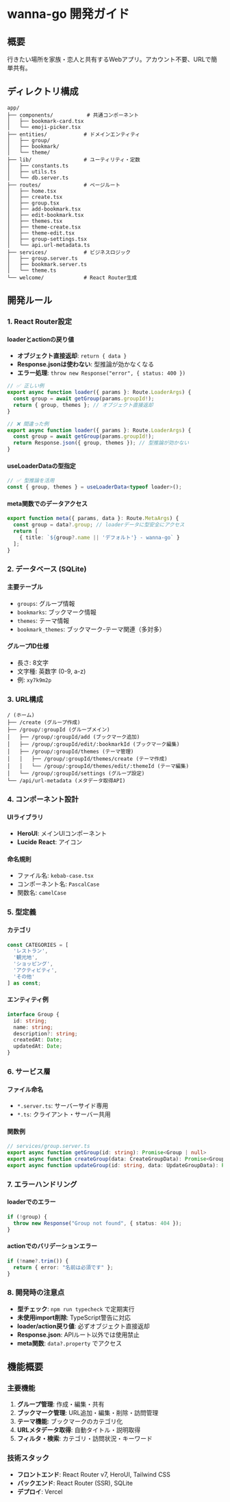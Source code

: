 # wanna-go 開発ガイド

## 概要
行きたい場所を家族・恋人と共有するWebアプリ。アカウント不要、URLで簡単共有。

## ディレクトリ構成

```
app/
├── components/           # 共通コンポーネント
│   ├── bookmark-card.tsx
│   └── emoji-picker.tsx
├── entities/            # ドメインエンティティ
│   ├── group/
│   ├── bookmark/
│   └── theme/
├── lib/                 # ユーティリティ・定数
│   ├── constants.ts
│   ├── utils.ts
│   └── db.server.ts
├── routes/              # ページルート
│   ├── home.tsx
│   ├── create.tsx
│   ├── group.tsx
│   ├── add-bookmark.tsx
│   ├── edit-bookmark.tsx
│   ├── themes.tsx
│   ├── theme-create.tsx
│   ├── theme-edit.tsx
│   ├── group-settings.tsx
│   └── api.url-metadata.ts
├── services/            # ビジネスロジック
│   ├── group.server.ts
│   ├── bookmark.server.ts
│   └── theme.ts
└── welcome/             # React Router生成
```

## 開発ルール

### 1. React Router設定

#### loaderとactionの戻り値
- **オブジェクト直接返却**: `return { data }`
- **Response.jsonは使わない**: 型推論が効かなくなる
- **エラー処理**: `throw new Response("error", { status: 400 })`

```typescript
// ✅ 正しい例
export async function loader({ params }: Route.LoaderArgs) {
  const group = await getGroup(params.groupId!);
  return { group, themes }; // オブジェクト直接返却
}

// ❌ 間違った例
export async function loader({ params }: Route.LoaderArgs) {
  const group = await getGroup(params.groupId!);
  return Response.json({ group, themes }); // 型推論が効かない
}
```

#### useLoaderDataの型指定
```typescript
// ✅ 型推論を活用
const { group, themes } = useLoaderData<typeof loader>();
```

#### meta関数でのデータアクセス
```typescript
export function meta({ params, data }: Route.MetaArgs) {
  const group = data?.group; // loaderデータに型安全にアクセス
  return [
    { title: `${group?.name || 'デフォルト'} - wanna-go` }
  ];
}
```

### 2. データベース (SQLite)

#### 主要テーブル
- `groups`: グループ情報
- `bookmarks`: ブックマーク情報
- `themes`: テーマ情報
- `bookmark_themes`: ブックマーク-テーマ関連（多対多）

#### グループID仕様
- 長さ: 8文字
- 文字種: 英数字 (0-9, a-z)
- 例: `xy7k9m2p`

### 3. URL構成

```
/ (ホーム)
├── /create (グループ作成)
├── /group/:groupId (グループメイン)
│   ├── /group/:groupId/add (ブックマーク追加)
│   ├── /group/:groupId/edit/:bookmarkId (ブックマーク編集)
│   ├── /group/:groupId/themes (テーマ管理)
│   │   ├── /group/:groupId/themes/create (テーマ作成)
│   │   └── /group/:groupId/themes/edit/:themeId (テーマ編集)
│   └── /group/:groupId/settings (グループ設定)
└── /api/url-metadata (メタデータ取得API)
```

### 4. コンポーネント設計

#### UIライブラリ
- **HeroUI**: メインUIコンポーネント
- **Lucide React**: アイコン

#### 命名規則
- ファイル名: `kebab-case.tsx`
- コンポーネント名: `PascalCase`
- 関数名: `camelCase`

### 5. 型定義

#### カテゴリ
```typescript
const CATEGORIES = [
  'レストラン',
  '観光地', 
  'ショッピング',
  'アクティビティ',
  'その他'
] as const;
```

#### エンティティ例
```typescript
interface Group {
  id: string;
  name: string;
  description?: string;
  createdAt: Date;
  updatedAt: Date;
}
```

### 6. サービス層

#### ファイル命名
- `*.server.ts`: サーバーサイド専用
- `*.ts`: クライアント・サーバー共用

#### 関数例
```typescript
// services/group.server.ts
export async function getGroup(id: string): Promise<Group | null>
export async function createGroup(data: CreateGroupData): Promise<Group>
export async function updateGroup(id: string, data: UpdateGroupData): Promise<void>
```

### 7. エラーハンドリング

#### loaderでのエラー
```typescript
if (!group) {
  throw new Response("Group not found", { status: 404 });
}
```

#### actionでのバリデーションエラー
```typescript
if (!name?.trim()) {
  return { error: "名前は必須です" };
}
```

### 8. 開発時の注意点

- **型チェック**: `npm run typecheck` で定期実行
- **未使用import削除**: TypeScript警告に対応
- **loader/action戻り値**: 必ずオブジェクト直接返却
- **Response.json**: APIルート以外では使用禁止
- **meta関数**: `data?.property` でアクセス

## 機能概要

### 主要機能
1. **グループ管理**: 作成・編集・共有
2. **ブックマーク管理**: URL追加・編集・削除・訪問管理
3. **テーマ機能**: ブックマークのカテゴリ化
4. **URLメタデータ取得**: 自動タイトル・説明取得
5. **フィルタ・検索**: カテゴリ・訪問状況・キーワード

### 技術スタック
- **フロントエンド**: React Router v7, HeroUI, Tailwind CSS
- **バックエンド**: React Router (SSR), SQLite
- **デプロイ**: Vercel